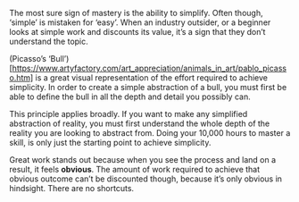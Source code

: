 The most sure sign of mastery is the ability to simplify. Often though, ‘simple’ is mistaken for ‘easy’. When an industry outsider, or a beginner looks at simple work and discounts its value, it’s a sign that they don’t understand the topic.

(Picasso’s ‘Bull’)[https://www.artyfactory.com/art_appreciation/animals_in_art/pablo_picasso.htm] is a great visual representation of the effort required to achieve simplicity. In order to create a simple abstraction of a bull, you must first be able to define the bull in all the depth and detail you possibly can.

This principle applies broadly. If you want to make any simplified abstraction of reality, you must first understand the whole depth of the reality you are looking to abstract from. Doing your 10,000 hours to master a skill, is only just the starting point to achieve simplicity.

Great work stands out because when you see the process and land on a result, it feels **obvious**. The amount of work required to achieve that obvious outcome can’t be discounted though, because it’s only obvious in hindsight. There are no shortcuts.